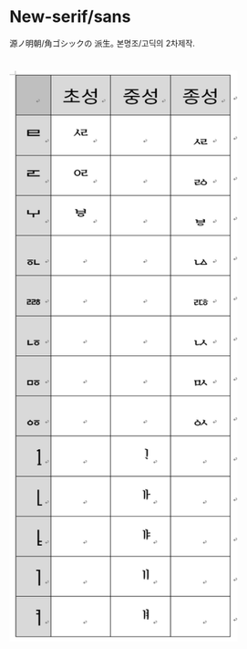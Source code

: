 # New-serif/sans
源ノ明朝/角ゴシックの 派生｡
본명조/고딕의 2차제작.

# 
<img src="https://github.com/gminky/New-serif/raw/otf/%E3%82%B9%E3%82%AF%E3%83%AA%E3%83%BC%E3%83%B3%E3%82%B7%E3%83%A7%E3%83%83%E3%83%88%20(105).png" width="400" height="1000">
